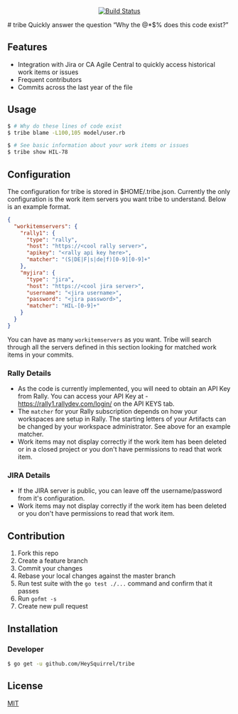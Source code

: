 <p align="center">
  <a href="https://circleci.com/gh/HeySquirrel/tribe"><img src="https://circleci.com/gh/HeySquirrel/tribe.svg?style=svg" alt="Build Status"></img></a>
</p>
# tribe
Quickly answer the question “Why the @*$% does this code exist?”

## Features
- Integration with Jira or CA Agile Central to quickly access historical work items or issues
- Frequent contributors
- Commits across the last year of the file

## Usage

```sh
$ # Why do these lines of code exist
$ tribe blame -L100,105 model/user.rb

$ # See basic information about your work items or issues
$ tribe show HIL-78
```

## Configuration
The configuration for tribe is stored in $HOME/.tribe.json. Currently the only configuration is the work item servers you want tribe to understand. Below is an example format.

```json
{
  "workitemservers": {
    "rally1": {
      "type": "rally",
      "host": "https://<cool rally server>",
      "apikey": "<rally api key here>",
      "matcher": "(S|DE|F|s|de|f)[0-9][0-9]+"
    },
    "myjira": {
      "type": "jira",
      "host": "https://<cool jira server>",
      "username": "<jira username>",
      "password": "<jira password>",
      "matcher": "HIL-[0-9]+"
    }
  }
}
```

You can have as many `workitemservers` as you want. Tribe will search through all the servers defined in this section looking for matched work items in your commits.

### Rally Details
* As the code is currently implemented, you will need to obtain an API Key from Rally. You can access your API Key at - https://rally1.rallydev.com/login/ on the API KEYS tab.
* The `matcher` for your Rally subscription depends on how your workspaces are setup in Rally. The starting letters of your Artifacts can be changed by your workspace administrator. See above for an example matcher.
* Work items may not display correctly if the work item has been deleted or in a closed project or you don't have permissions to read that work item.

### JIRA Details
* If the JIRA server is public, you can leave off the username/password from it's configuration.
* Work items may not display correctly if the work item has been deleted or you don't have permissions to read that work item.


## Contribution

1. Fork this repo
2. Create a feature branch
3. Commit your changes
4. Rebase your local changes against the master branch
5. Run test suite with the `go test ./...` command and confirm that it passes
6. Run `gofmt -s`
7. Create new pull request

## Installation

### Developer

```sh
$ go get -u github.com/HeySquirrel/tribe
```

## License
[MIT](https://github.com/HeySquirrel/tribe/blob/master/LICENSE)
